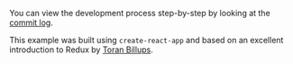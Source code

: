 You can view the development process step-by-step by looking at the [commit log](https://github.com/zacacollier/redux-talk-steps/commits/master).

This example was built using `create-react-app` and based on an excellent introduction to Redux by [Toran Billups](https://vimeo.com/151603293).
